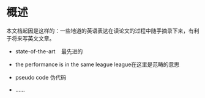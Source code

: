 # 概述

本文档起因是这样的：一些地道的英语表达在读论文的过程中随手摘录下来，有利于将来写英文文章。



- state-of-the-art    最先进的

- the performance is in the same league    league在这里是范畴的意思

- pseudo code 伪代码

- ......
